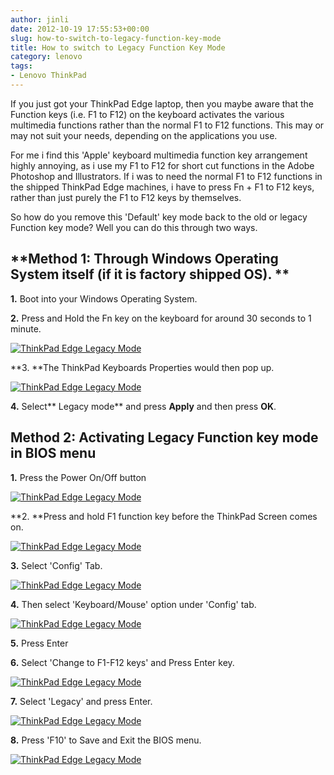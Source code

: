 ```yaml
---
author: jinli
date: 2012-10-19 17:55:53+00:00
slug: how-to-switch-to-legacy-function-key-mode
title: How to switch to Legacy Function Key Mode
category: lenovo
tags:
- Lenovo ThinkPad
---
```

If you just got your ThinkPad Edge laptop, then you maybe aware that the Function keys (i.e. F1 to F12) on the keyboard activates the various multimedia functions rather than the normal F1 to F12 functions. This may or may not suit your needs, depending on the applications you use.

For me i find this 'Apple' keyboard multimedia function key arrangement highly annoying, as i use my F1 to F12 for short cut functions in the Adobe Photoshop and Illustrators. If i was to need the normal F1 to F12 functions in the shipped ThinkPad Edge machines, i have to press Fn + F1 to F12 keys, rather than just purely the F1 to F12 keys by themselves.

So how do you remove this 'Default' key mode back to the old or legacy Function key mode? Well you can do this through two ways.




## **Method 1: Through Windows Operating System itself (if it is factory shipped OS). **


**1.** Boot into your Windows Operating System.

**2.** Press and Hold the Fn key on the keyboard for around 30 seconds to 1 minute.

[![ThinkPad Edge Legacy Mode](http://farm9.staticflickr.com/8334/8102826830_0507a6898e_n.jpg)](http://www.flickr.com/photos/60081959@N04/8102826830/)

<!-- more -->

**3. **The ThinkPad Keyboards Properties would then pop up.

[![ThinkPad Edge Legacy Mode](http://farm9.staticflickr.com/8469/8102814507_b2458cf688_n.jpg)](http://www.flickr.com/photos/60081959@N04/8102814507/)

**4.** Select** Legacy mode** and press **Apply** and then press **OK**.




## **Method 2: Activating Legacy Function key mode in BIOS menu**


**1.** Press the Power On/Off button

[![ThinkPad Edge Legacy Mode](http://farm9.staticflickr.com/8468/8102827524_678297a1ed_n.jpg)](http://www.flickr.com/photos/60081959@N04/8102827524/)

**2. **Press and hold F1 function key before the ThinkPad Screen comes on.

[![ThinkPad Edge Legacy Mode](http://farm9.staticflickr.com/8194/8102827650_755c0a905a_n.jpg)](http://www.flickr.com/photos/60081959@N04/8102827650/)

**3.** Select 'Config' Tab.

[![ThinkPad Edge Legacy Mode](http://farm9.staticflickr.com/8463/8102815043_956b0860f5_n.jpg)](http://www.flickr.com/photos/60081959@N04/8102815043/)

**4.** Then select 'Keyboard/Mouse' option under 'Config' tab.

[![ThinkPad Edge Legacy Mode](http://farm9.staticflickr.com/8052/8102815225_739e22d316_n.jpg)](http://www.flickr.com/photos/60081959@N04/8102815225/)

**5.** Press Enter

**6.** Select 'Change to F1-F12 keys' and Press Enter key.

[![ThinkPad Edge Legacy Mode](http://farm9.staticflickr.com/8472/8102828160_8b76e2cb47_n.jpg)](http://www.flickr.com/photos/60081959@N04/8102828160/)

**7.** Select 'Legacy' and press Enter.

[![ThinkPad Edge Legacy Mode](http://farm9.staticflickr.com/8472/8102828326_357aac76ba_n.jpg)](http://www.flickr.com/photos/60081959@N04/8102828326/)

**8.** Press 'F10' to Save and Exit the BIOS menu.

[![ThinkPad Edge Legacy Mode](http://farm9.staticflickr.com/8468/8102814101_cb33be0773_n.jpg)](http://www.flickr.com/photos/60081959@N04/8102814101/)

